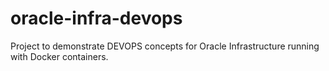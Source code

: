 # oracle-infra-devops
Project to demonstrate DEVOPS concepts for Oracle Infrastructure running with Docker containers.
